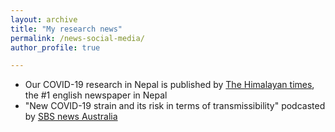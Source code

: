 ```yaml
---
layout: archive
title: "My research news"
permalink: /news-social-media/
author_profile: true

---
```


<ul>
  <li> Our COVID-19 research in Nepal is published by  <a href="https://thehimalayantimes.com/opinion/lowering-risks-of-covid-19"> The Himalayan times</a>, the #1 english newspaper in Nepal </li>
  
  <li> "New COVID-19 strain and its risk in terms of transmissibility" podcasted by <a href= "https://www.sbs.com.au/language/english/audio/pressure-for-vaccine-rises-as-new-strain-of-covid-19-continues-to-spread-outside-the-uk">SBS news Australia</a>  </li>
  
</ul>
